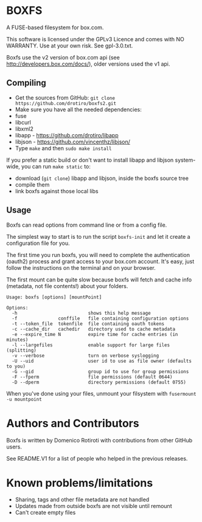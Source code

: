 BOXFS
=====

A FUSE-based filesystem for box.com.

This software is licensed under the GPLv3 Licence and comes with NO WARRANTY.
Use at your own risk. See gpl-3.0.txt.

Boxfs use the v2 version of box.com api (see http://developers.box.com/docs/),
older versions used the v1 api.

Compiling
---------

 * Get the sources from GitHub: `git clone https://github.com/drotiro/boxfs2.git`
 * Make sure you have all the needed dependencies:
  * fuse
  * libcurl
  * libxml2
  * libapp  - https://github.com/drotiro/libapp
  * libjson - https://github.com/vincenthz/libjson/
 * Type `make` and then `sudo make install`

If you prefer a static build or don't want to install libapp and libjson system-wide,
you can run `make static` to: 
 * download (`git clone`) libapp and libjson, inside the boxfs source tree
 * compile them
 * link boxfs against those local libs

Usage
-----

Boxfs can read options from command line or from a config file.

The simplest way to start is to run the script `boxfs-init` and let it create
a configuration file for you.

The first time you run boxfs, you will need to complete the authentication
(oauth2) process and grant access to your box.com account. It's easy, just
follow the instructions on the terminal and on your browser.

The first mount can be quite slow because boxfs will fetch and cache info
(metadata, not file contents!) about your folders.

	Usage: boxfs [options] [mountPoint]
	
	Options:
	  -h                          shows this help message
	  -f               conffile   file containing configuration options
	  -t --token_file  tokenfile  file containing oauth tokens
	  -c --cache_dir   cachedir   directory used to cache metadata
	  -e --expire_time N          expire time for cache entries (in minutes)
	  -l --largefiles             enable support for large files (splitting)
	  -v --verbose                turn on verbose syslogging
	  -U --uid                    user id to use as file owner (defaults to you)
	  -G --gid                    group id to use for group permissions
	  -F --fperm                  file permissions (default 0644)
	  -D --dperm                  directory permissions (default 0755)


When you've done using your files, unmount your filsystem
with `fusermount -u mountpoint`

Authors and Contributors
========================

Boxfs is written by Domenico Rotiroti with contributions from other GitHub users.

See README.V1 for a list of people who helped in the previous releases.

Known problems/limitations
==========================

 * Sharing, tags and other file metadata are not handled
 * Updates made from outside boxfs are not visible until remount
 * Can't create empty files
